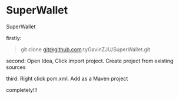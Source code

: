 # SuperWallet
SuperWallet

firstly:
> git clone git@github.com:tyGavinZJU/SuperWallet.git



second:
Open Idea, Click import project. Create project from existing sources

third:
Right click pom.xml. Add as a Maven project

completely!!!


